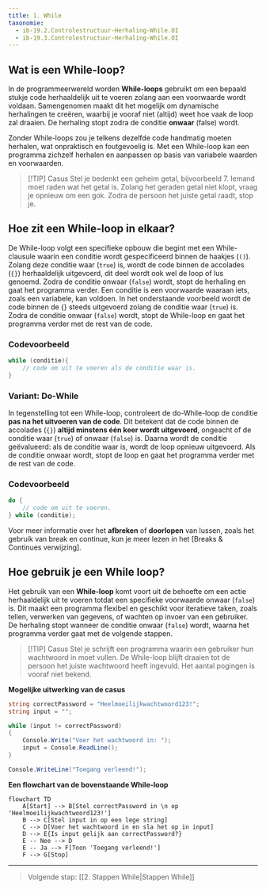 ```yaml
---
title: 1. While
taxonomie:
  - ib-19.2.Controlestructuur-Herhaling-While.OI
  - ib-19.3.Controlestructuur-Herhaling-While.OI
---
```


## Wat is een While-loop?
In de programmeerwereld worden **While-loops** gebruikt om een bepaald stukje code herhaaldelijk uit te voeren zolang aan een voorwaarde wordt voldaan. Samengenomen maakt dit het mogelijk om dynamische herhalingen te creëren, waarbij je vooraf niet (altijd) weet hoe vaak de loop zal draaien. De herhaling stopt zodra de conditie **onwaar** (false) wordt.

Zonder While-loops zou je telkens dezelfde code handmatig moeten herhalen, wat onpraktisch en foutgevoelig is. Met een While-loop kan een programma zichzelf herhalen en aanpassen op basis van variabele waarden en voorwaarden.

> [!TIP] Casus
> Stel je bedenkt een geheim getal, bijvoorbeeld 7. Iemand moet raden wat het getal is. Zolang het geraden getal niet klopt, vraag je opnieuw om een gok. Zodra de persoon het juiste getal raadt, stop je.

## Hoe zit een While-loop in elkaar?
De While-loop volgt een specifieke opbouw die begint met een While-clausule waarin een conditie wordt gespecificeerd binnen de haakjes (`()`). Zolang deze conditie waar (`true`) is, wordt de code binnen de accolades (`{}`) herhaaldelijk uitgevoerd, dit deel wordt ook wel de loop of lus genoemd. Zodra de conditie onwaar (`false`) wordt, stopt de herhaling en gaat het programma verder.
Een conditie is een voorwaarde waaraan iets, zoals een variabele, kan voldoen.
In het onderstaande voorbeeld wordt de code binnen de {} steeds uitgevoerd zolang de conditie waar (`true`) is. Zodra de conditie onwaar (`false`) wordt, stopt de While-loop en gaat het programma verder met de rest van de code.

### Codevoorbeeld
```C#
while (conditie){
    // code om uit te voeren als de conditie waar is.
}
```
### Variant: Do-While
In tegenstelling tot een While-loop, controleert de do-While-loop de conditie **pas na het uitvoeren van de code**. Dit betekent dat de code binnen de accolades (`{}`) **altijd minstens één keer wordt uitgevoerd**, ongeacht of de conditie waar (`true`) of onwaar (`false`) is. Daarna wordt de conditie geëvalueerd: als de conditie waar is, wordt de loop opnieuw uitgevoerd. Als de conditie onwaar wordt, stopt de loop en gaat het programma verder met de rest van de code.

### Codevoorbeeld
```C#
do {
    // code om uit te voeren.
} while (conditie);
```

Voor meer informatie over het **afbreken** of **doorlopen** van lussen, zoals het gebruik van break en continue, kun je meer lezen in het [Breaks & Continues verwijzing].

## Hoe gebruik je een While loop?
Het gebruik van een **While-loop** komt voort uit de behoefte om een actie herhaaldelijk uit te voeren totdat een specifieke voorwaarde onwaar (`false`) is. Dit maakt een programma flexibel en geschikt voor iteratieve taken, zoals tellen, verwerken van gegevens, of wachten op invoer van een gebruiker. De herhaling stopt wanneer de conditie onwaar (`false`) wordt, waarna het programma verder gaat met de volgende stappen.

> [!TIP] Casus
> Stel je schrijft een programma waarin een gebruiker hun wachtwoord in moet vullen. De While-loop blijft draaien tot de persoon het juiste wachtwoord heeft ingevuld. Het aantal pogingen is vooraf niet bekend.

**Mogelijke uitwerking van de casus**
```C#
string correctPassword = "Heelmoeilijkwachtwoord123!";
string input = "";

while (input != correctPassword)
{
    Console.Write("Voer het wachtwoord in: ");
    input = Console.ReadLine();
}

Console.WriteLine("Toegang verleend!");
```

**Een flowchart van de bovenstaande While-loop**

```mermaid
flowchart TD
    A[Start] --> B[Stel correctPassword in \n op 'Heelmoeilijkwachtwoord123!']
    B --> C[Stel input in op een lege string]
    C --> D[Voer het wachtwoord in en sla het op in input]
    D --> E{Is input gelijk aan correctPassword?}
    E -- Nee --> D
    E -- Ja --> F[Toon 'Toegang verleend!']
    F --> G[Stop]
```

---

> Volgende stap: [[2. Stappen While|Stappen While]]
